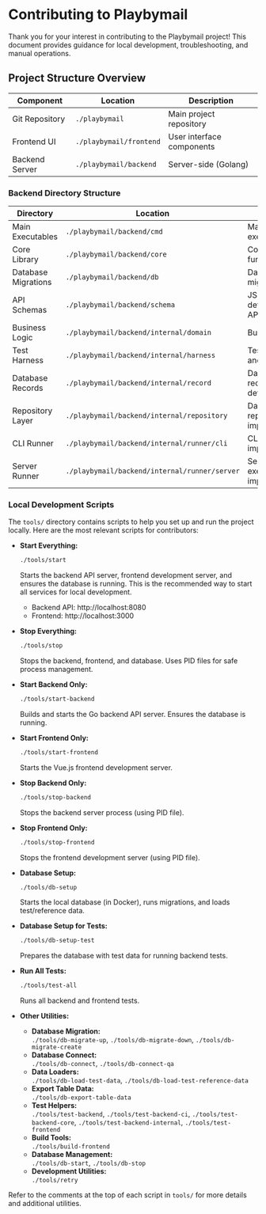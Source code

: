# Contributing to Playbymail

Thank you for your interest in contributing to the Playbymail project! This document provides guidance for local development, troubleshooting, and manual operations.

## Project Structure Overview

| Component | Location | Description |
|-----------|----------|-------------|
| Git Repository | `./playbymail` | Main project repository |
| Frontend UI | `./playbymail/frontend` | User interface components |
| Backend Server | `./playbymail/backend` | Server-side (Golang) |

### Backend Directory Structure

| Directory | Location | Purpose |
|-----------|----------|---------|
| Main Executables | `./playbymail/backend/cmd` | Main executables |
| Core Library | `./playbymail/backend/core` | Core library functions |
| Database Migrations | `./playbymail/backend/db` | Database migrations files |
| API Schemas | `./playbymail/backend/schema` | JSON schema definitions for API endpoints |
| Business Logic | `./playbymail/backend/internal/domain` | Business rules |
| Test Harness | `./playbymail/backend/internal/harness` | Test data setup and teardown |
| Database Records | `./playbymail/backend/internal/record` | Database record definitions |
| Repository Layer | `./playbymail/backend/internal/repository` | Database repository implementations |
| CLI Runner | `./playbymail/backend/internal/runner/cli` | CLI executable implementation |
| Server Runner | `./playbymail/backend/internal/runner/server` | Server executable implementation |

### Local Development Scripts

The `tools/` directory contains scripts to help you set up and run the project locally. Here are the most relevant scripts for contributors:

- **Start Everything:**

  ```sh
  ./tools/start
  ```

  Starts the backend API server, frontend development server, and ensures the database is running. This is the recommended way to start all services for local development.  
  - Backend API: http://localhost:8080  
  - Frontend: http://localhost:3000

- **Stop Everything:**

  ```sh
  ./tools/stop
  ```

  Stops the backend, frontend, and database. Uses PID files for safe process management.

- **Start Backend Only:**

  ```sh
  ./tools/start-backend
  ```

  Builds and starts the Go backend API server. Ensures the database is running.

- **Start Frontend Only:**

  ```sh
  ./tools/start-frontend
  ```

  Starts the Vue.js frontend development server.

- **Stop Backend Only:**

  ```sh
  ./tools/stop-backend
  ```

  Stops the backend server process (using PID file).

- **Stop Frontend Only:**

  ```sh
  ./tools/stop-frontend
  ```

  Stops the frontend development server (using PID file).

- **Database Setup:**

  ```sh
  ./tools/db-setup
  ```

  Starts the local database (in Docker), runs migrations, and loads test/reference data.

- **Database Setup for Tests:**

  ```sh
  ./tools/db-setup-test
  ```

  Prepares the database with test data for running backend tests.

- **Run All Tests:**

  ```sh
  ./tools/test-all
  ```

  Runs all backend and frontend tests.

- **Other Utilities:**
  - **Database Migration:**  
    `./tools/db-migrate-up`, `./tools/db-migrate-down`, `./tools/db-migrate-create`
  - **Database Connect:**  
    `./tools/db-connect`, `./tools/db-connect-qa`
  - **Data Loaders:**  
    `./tools/db-load-test-data`, `./tools/db-load-test-reference-data`
  - **Export Table Data:**  
    `./tools/db-export-table-data`
  - **Test Helpers:**  
    `./tools/test-backend`, `./tools/test-backend-ci`, `./tools/test-backend-core`, `./tools/test-backend-internal`, `./tools/test-frontend`
  - **Build Tools:**  
    `./tools/build-frontend`
  - **Database Management:**  
    `./tools/db-start`, `./tools/db-stop`
  - **Development Utilities:**  
    `./tools/retry`

Refer to the comments at the top of each script in `tools/` for more details and additional utilities.
